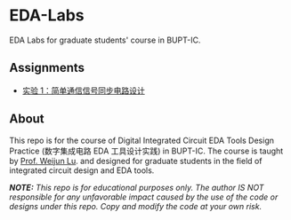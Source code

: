 <!--
 * Copyright (c) 2025 by Albresky, All Rights Reserved. 
 * 
 * @Author: Albresky albre02@outlook.com
 * @Date: 2025-03-20 02:09:15
 * @LastEditTime: 2025-03-30 17:30:46
 * @FilePath: /BUPT-EDA-Labs/README.md
 * 
 * @Description: 数字集成电路 EDA 工具设计实践 README
-->
# EDA-Labs
EDA Labs for graduate students' course in BUPT-IC.


## Assignments

- [实验 1：简单通信信号同步电路设计](lab1/README.md)



## About

This repo is for the course of Digital Integrated Circuit EDA Tools Design Practice (数字集成电路 EDA 工具设计实践) in BUPT-IC. The course is taught by [Prof. Weijun Lu](https://ic.bupt.edu.cn/info/1051/1156.htm/). and designed for graduate students in the field of integrated circuit design and EDA tools.

***NOTE:** This repo is for educational purposes only. The author IS NOT responsible for any unfavorable impact caused by the use of the code or designs under this repo. Copy and modify the code at your own risk.*
